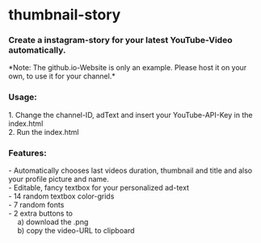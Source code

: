# thumbnail-story
<h3>Create a instagram-story for your latest YouTube-Video automatically.</h3>
*Note: The github.io-Website is only an example. Please host it on your own, to use it for your channel.*

<h3>Usage:</h3>
1. Change the channel-ID, adText and insert your YouTube-API-Key in the index.html<br>
2. Run the index.html


<h3>Features:</h3>
- Automatically chooses last videos duration, thumbnail and title and also your profile picture and name. <br>
- Editable, fancy textbox for your personalized ad-text <br>
- 14 random textbox color-grids <br>
- 7 random fonts <br>
- 2 extra buttons to <br>
  &emsp; a) download the .png <br>
  &emsp; b) copy the video-URL to clipboard <br>
